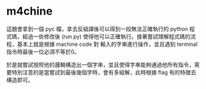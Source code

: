 # m4chine

這題會拿到一個 pyc 檔，拿去反組譯後可以得到一段無法正確執行的 python 程式碼，經過一些修改後 (run.py) 使得他可以正確執行。接著嘗試理解程式碼的流程，基本上就是根據 machine code 對 輸入的字串進行操作，並且遇到 terminal 指令時最後一位必須不等於0。

於是就嘗試按照他的邏輯構造出一個字串，並且使得字串能夠通過他所有指令，需要特別注意的是當嘗試到最後幾個字時，會有多組解，此時根據 flag 有的特徵去構造即可。
